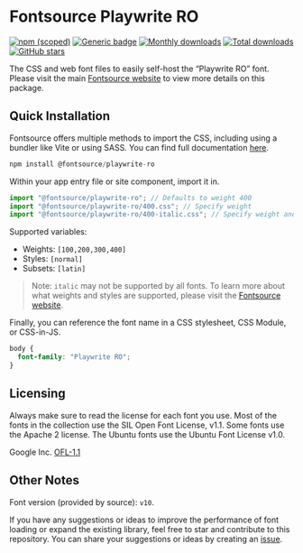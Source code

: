 # Fontsource Playwrite RO

[![npm (scoped)](https://img.shields.io/npm/v/@fontsource/playwrite-ro?color=brightgreen)](https://www.npmjs.com/package/@fontsource/playwrite-ro) [![Generic badge](https://img.shields.io/badge/fontsource-passing-brightgreen)](https://github.com/fontsource/fontsource) [![Monthly downloads](https://badgen.net/npm/dm/@fontsource/playwrite-ro)](https://github.com/fontsource/fontsource) [![Total downloads](https://badgen.net/npm/dt/@fontsource/playwrite-ro)](https://github.com/fontsource/fontsource) [![GitHub stars](https://img.shields.io/github/stars/fontsource/fontsource.svg?style=social&label=Star)](https://github.com/fontsource/fontsource/stargazers)

The CSS and web font files to easily self-host the “Playwrite RO” font. Please visit the main [Fontsource website](https://fontsource.org/fonts/playwrite-ro) to view more details on this package.

## Quick Installation

Fontsource offers multiple methods to import the CSS, including using a bundler like Vite or using SASS. You can find full documentation [here](https://fontsource.org/docs/getting-started/introduction).

```javascript
npm install @fontsource/playwrite-ro
```

Within your app entry file or site component, import it in.

```javascript
import "@fontsource/playwrite-ro"; // Defaults to weight 400
import "@fontsource/playwrite-ro/400.css"; // Specify weight
import "@fontsource/playwrite-ro/400-italic.css"; // Specify weight and style
```

Supported variables:
- Weights: `[100,200,300,400]`
- Styles: `[normal]`
- Subsets: `[latin]`

> Note: `italic` may not be supported by all fonts. To learn more about what weights and styles are supported, please visit the [Fontsource website](https://fontsource.org/fonts/playwrite-ro).

Finally, you can reference the font name in a CSS stylesheet, CSS Module, or CSS-in-JS.

```css
body {
  font-family: "Playwrite RO";
}
```

## Licensing
Always make sure to read the license for each font you use. Most of the fonts in the collection use the SIL Open Font License, v1.1. Some fonts use the Apache 2 license. The Ubuntu fonts use the Ubuntu Font License v1.0.

Google Inc.
[OFL-1.1](http://scripts.sil.org/OFL)

## Other Notes
Font version (provided by source): `v10`.

If you have any suggestions or ideas to improve the performance of font loading or expand the existing library, feel free to star and contribute to this repository. You can share your suggestions or ideas by creating an [issue](https://github.com/fontsource/fontsource/issues).